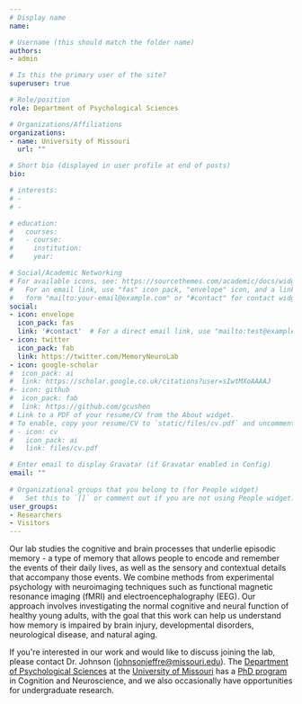 ```yaml
---
# Display name
name: 

# Username (this should match the folder name)
authors:
- admin

# Is this the primary user of the site?
superuser: true

# Role/position
role: Department of Psychological Sciences

# Organizations/Affiliations
organizations:
- name: University of Missouri
  url: ""

# Short bio (displayed in user profile at end of posts)
bio: 

# interests:
# - 
# - 

# education:
#   courses:
#   - course: 
#     institution: 
#     year: 

# Social/Academic Networking
# For available icons, see: https://sourcethemes.com/academic/docs/widgets/#icons
#   For an email link, use "fas" icon pack, "envelope" icon, and a link in the
#   form "mailto:your-email@example.com" or "#contact" for contact widget.
social:
- icon: envelope
  icon_pack: fas
  link: '#contact'  # For a direct email link, use "mailto:test@example.org".
- icon: twitter
  icon_pack: fab
  link: https://twitter.com/MemoryNeuroLab
- icon: google-scholar
#  icon_pack: ai
#  link: https://scholar.google.co.uk/citations?user=sIwtMXoAAAAJ
#- icon: github
#  icon_pack: fab
#  link: https://github.com/gcushen
# Link to a PDF of your resume/CV from the About widget.
# To enable, copy your resume/CV to `static/files/cv.pdf` and uncomment the lines below.  
# - icon: cv
#   icon_pack: ai
#   link: files/cv.pdf

# Enter email to display Gravatar (if Gravatar enabled in Config)
email: ""
  
# Organizational groups that you belong to (for People widget)
#   Set this to `[]` or comment out if you are not using People widget.  
user_groups:
- Researchers
- Visitors
---
```


Our lab studies the cognitive and brain processes that underlie episodic memory - a type of memory that allows people to encode and remember the events of their daily lives, as well as the sensory and contextual details that accompany those events. We combine methods from experimental psychology with neuroimaging techniques such as functional magnetic resonance imaging (fMRI) and electroencephalography (EEG). Our approach involves investigating the normal cognitive and neural function of healthy young adults, with the goal that this work can help us understand how memory is impaired by brain injury, developmental disorders, neurological disease, and natural aging.

If you're interested in our work and would like to discuss joining the lab, please contact Dr. Johnson (johnsonjeffre@missouri.edu). The [Department of Psychological Sciences](https://psychology.missouri.edu/) at the [University of Missouri](https://missouri.edu) has a [PhD program](https://psychology.missouri.edu/grad/graduate-program) in Cognition and Neuroscience, and we also occasionally have opportunities for undergraduate research.
